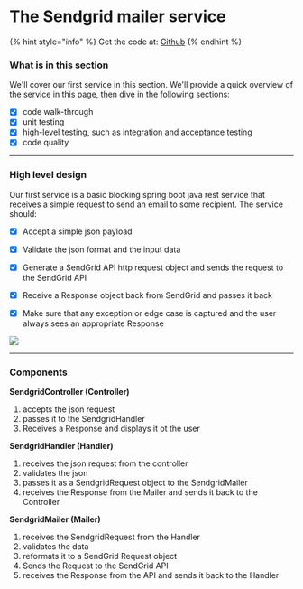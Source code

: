 # The Sendgrid mailer service

{% hint style="info" %}
Get the code at: [Github](https://github.com/tiny-engines-code/springboot-microservice-walkthrough)
{% endhint %}

### What is in this section
We'll cover our first service in this section.  We'll provide a quick overview of the service in this page, then dive in the following sections:

* [x] code walk-through
* [x] unit testing
* [x] high-level testing, such as integration and acceptance testing
* [x] code quality

---
### High level design
Our first service is a basic blocking spring boot java rest service that receives a simple request to send an email to some recipient.  The service should:

* [x] Accept a simple json payload
* [x] Validate the json format and the input data
* [x] Generate a SendGrid API http request object and sends the request to the SendGrid API
* [x] Receive a Response object back from SendGrid and passes it back 
* [x] Make sure that any exception or edge case is captured and the user always sees an appropriate Response


![](../../.gitbook/assets/mailer-overview.png)

---

### Components


**SendgridController (Controller)**
  1. accepts the json request
  2. passes it to the SendgridHandler
  3. Receives a Response and displays it ot the user

**SendgridHandler (Handler)**
  1. receives the json request from the controller
  2. validates the json
  3. passes it as a SendgridRequest object to the SendgridMailer
  4. receives the Response from the Mailer and sends it back to the Controller

**SendgridMailer (Mailer)**
1. receives the SendgridRequest from the Handler
2. validates the data
3. reformats it to a SendGrid Request object
4. Sends the Request to the SendGrid API
5. receives the Response from the API and sends it back to the Handler


